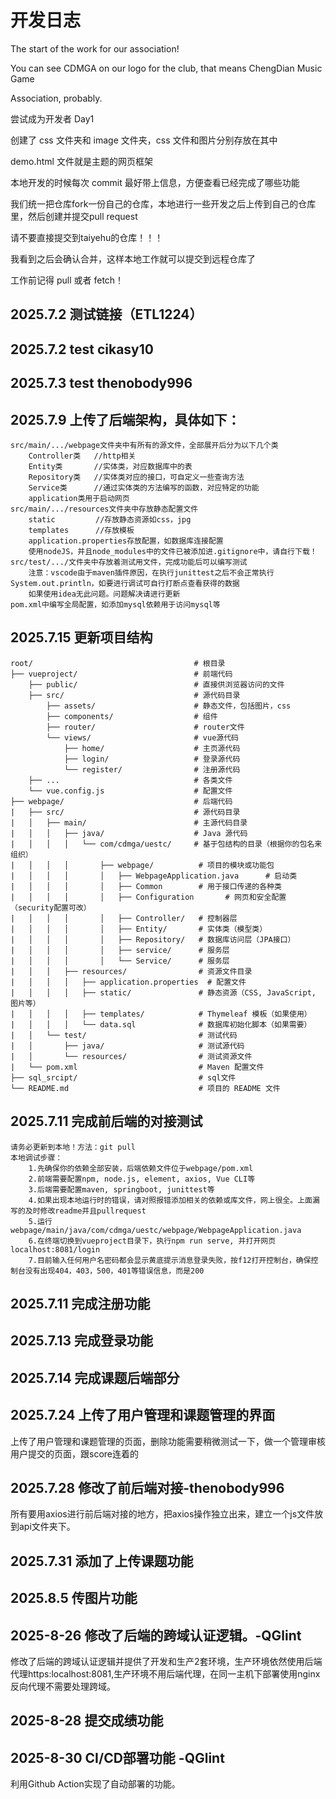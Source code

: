 # 开发日志

The start of the work for our association!

You can see CDMGA on our logo for the club, that means ChengDian Music Game 

Association, probably.

尝试成为开发者 Day1

创建了 css 文件夹和 image 文件夹，css 文件和图片分别存放在其中

demo.html 文件就是主题的网页框架

本地开发的时候每次 commit 最好带上信息，方便查看已经完成了哪些功能

我们统一把仓库fork一份自己的仓库，本地进行一些开发之后上传到自己的仓库里，然后创建并提交pull request

请不要直接提交到taiyehu的仓库！！！

我看到之后会确认合并，这样本地工作就可以提交到远程仓库了

工作前记得 pull 或者 fetch！

## 2025.7.2 测试链接（ETL1224）

## 2025.7.2 test cikasy10

## 2025.7.3 test thenobody996

## 2025.7.9 上传了后端架构，具体如下：

    src/main/.../webpage文件夹中有所有的源文件，全部展开后分为以下几个类
        Controller类   //http相关
        Entity类       //实体类，对应数据库中的表
        Repository类   //实体类对应的接口，可自定义一些查询方法
        Service类      //通过实体类的方法编写的函数，对应特定的功能
        application类用于启动网页
    src/main/.../resources文件夹中存放静态配置文件
        static         //存放静态资源如css，jpg
        templates      //存放模板
        application.properties存放配置，如数据库连接配置
        使用nodeJS，并且node_modules中的文件已被添加进.gitignore中，请自行下载！
    src/test/.../文件夹中存放着测试用文件，完成功能后可以编写测试
        注意：vscode由于maven插件原因，在执行junittest之后不会正常执行System.out.println，如要进行调试可自行打断点查看获得的数据
        如果使用idea无此问题。问题解决请进行更新
    pom.xml中编写全局配置，如添加mysql依赖用于访问mysql等


## 2025.7.15 更新项目结构

    root/                                    # 根目录
    ├── vueproject/                          # 前端代码
        ├── public/                          # 直接供浏览器访问的文件
        ├── src/                             # 源代码目录
            ├── assets/                      # 静态文件，包括图片，css
            ├── components/                  # 组件
            ├── router/                      # router文件
            └── views/                       # vue源代码
                ├── home/                    # 主页源代码
                ├── login/                   # 登录源代码
                └── register/                # 注册源代码
        ├── ...                              # 各类文件
        └── vue.config.js                    # 配置文件
    ├── webpage/                             # 后端代码
    |   ├── src/                             # 源代码目录
    |   │   ├── main/                        # 主源代码目录
    |   │   │   ├── java/                    # Java 源代码
    |   │   │   │   └── com/cdmga/uestc/     # 基于包结构的目录（根据你的包名来组织）
    |   │   │   │       ├── webpage/          # 项目的模块或功能包
    |   │   │   │       │   ├── WebpageApplication.java      # 启动类
    |   │   │   │       │   ├── Common        # 用于接口传递的各种类
    |   │   │   │       │   ├── Configuration       # 网页和安全配置（security配置可改）
    |   │   │   │       │   ├── Controller/   # 控制器层
    |   │   │   │       │   ├── Entity/       # 实体类（模型类）
    |   │   │   │       │   ├── Repository/   # 数据库访问层（JPA接口）
    |   │   │   │       │   ├── service/      # 服务层
    |   │   │   │       │   └── Service/      # 服务层
    |   │   │   ├── resources/                # 资源文件目录
    |   │   │   │   ├── application.properties  # 配置文件
    |   │   │   │   ├── static/               # 静态资源（CSS, JavaScript, 图片等）
    |   │   │   │   ├── templates/            # Thymeleaf 模板（如果使用）
    |   │   │   │   └── data.sql              # 数据库初始化脚本（如果需要）
    |   │   └── test/                         # 测试代码
    |   │       ├── java/                     # 测试源代码
    |   │       └── resources/                # 测试资源文件
    |   └── pom.xml                           # Maven 配置文件
    ├── sql_srcipt/                           # sql文件
    └── README.md                             # 项目的 README 文件


## 2025.7.11 完成前后端的对接测试

    请务必更新到本地！方法：git pull
    本地调试步骤：
        1.先确保你的依赖全部安装，后端依赖文件位于webpage/pom.xml
        2.前端需要配置npm, node.js, element, axios, Vue CLI等
        3.后端需要配置maven, springboot, junittest等
        4.如果出现本地运行时的错误，请对照报错添加相关的依赖或库文件，网上很全。上面漏写的及时修改readme并且pullrequest
        5.运行webpage/main/java/com/cdmga/uestc/webpage/WebpageApplication.java
        6.在终端切换到vueproject目录下，执行npm run serve, 并打开网页localhost:8081/login
        7.目前输入任何用户名密码都会显示黄底提示消息登录失败，按f12打开控制台，确保控制台没有出现404，403，500，401等错误信息，而是200

## 2025.7.11 完成注册功能

## 2025.7.13 完成登录功能

## 2025.7.14 完成课题后端部分

## 2025.7.24 上传了用户管理和课题管理的界面

上传了用户管理和课题管理的页面，删除功能需要稍微测试一下，做一个管理审核用户提交的页面，跟score连着的

## 2025.7.28 修改了前后端对接-thenobody996

所有要用axios进行前后端对接的地方，把axios操作独立出来，建立一个js文件放到api文件夹下。

## 2025.7.31 添加了上传课题功能

## 2025.8.5 传图片功能


## 2025-8-26 修改了后端的跨域认证逻辑。-QGlint

修改了后端的跨域认证逻辑并提供了开发和生产2套环境，生产环境依然使用后端代理https:localhost:8081,生产环境不用后端代理，在同一主机下部署使用nginx反向代理不需要处理跨域。
    
## 2025-8-28 提交成绩功能

## 2025-8-30 CI/CD部署功能 -QGlint

利用Github Action实现了自动部署的功能。